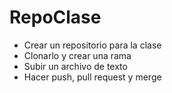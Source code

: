 # RepoClase
- Crear un repositorio para la clase
- Clonarlo y crear una rama
- Subir un archivo de texto
- Hacer push, pull request y merge
